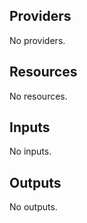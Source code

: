 <!-- BEGIN_TF_DOCS -->
## Providers

No providers.

## Resources

No resources.

## Inputs

No inputs.

## Outputs

No outputs.
<!-- END_TF_DOCS -->